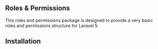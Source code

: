 
## Roles & Permissions
This roles and permissions package is designed to provide a very basic roles and
permissions structure for Laravel 5.

## Installation
